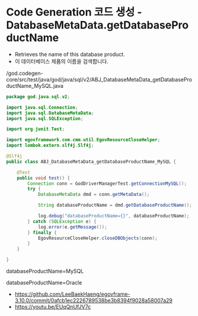 # Code Generation 코드 생성 - DatabaseMetaData.getDatabaseProductName

- Retrieves the name of this database product.
- 이 데이터베이스 제품의 이름을 검색합니다.

/god.codegen-core/src/test/java/god/java/sql/v2/ABJ_DatabaseMetaData_getDatabaseProductName_MySQL.java

```java
package god.java.sql.v2;

import java.sql.Connection;
import java.sql.DatabaseMetaData;
import java.sql.SQLException;

import org.junit.Test;

import egovframework.com.cmm.util.EgovResourceCloseHelper;
import lombok.extern.slf4j.Slf4j;

@Slf4j
public class ABJ_DatabaseMetaData_getDatabaseProductName_MySQL {

	@Test
	public void test() {
		Connection conn = GodDriverManagerTest.getConnectionMySQL();
		try {
			DatabaseMetaData dmd = conn.getMetaData();

			String databaseProductName = dmd.getDatabaseProductName();

			log.debug("databaseProductName={}", databaseProductName);
		} catch (SQLException e) {
			log.error(e.getMessage());
		} finally {
			EgovResourceCloseHelper.closeDBObjects(conn);
		}
	}

}
```

databaseProductName=MySQL

databaseProductName=Oracle

- https://github.com/LeeBaekHaeng/egovframe-3.10.0/commit/0afcb1ec2226789538be3b8394f9028a58007a29
- https://youtu.be/EUqQnUfJV7c
